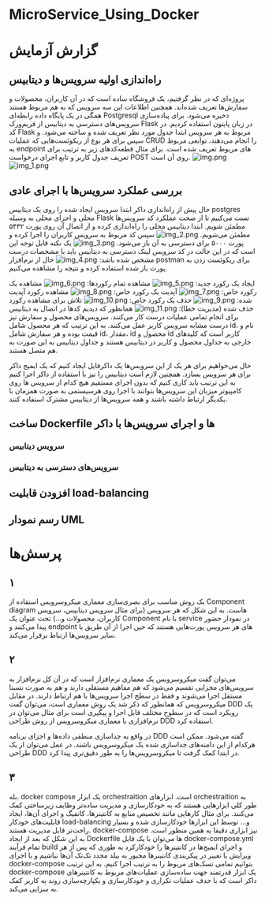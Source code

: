 # MicroService_Using_Docker
# گزارش آزمایش
## راه‌اندازی اولیه سرویس‌ها و دیتابیس
پروژه‌ای که در نظر گرفتیم، یک فروشگاه ساده است که در آن کاربران، محصولات و سفارش‌ها تعریف شده‌اند. همچنین اطلاعات این سه سرویس که به هم مربوط هستند همگی در یک پایگاه داده رابطه‌ای Postgresql ذخیره می‌شود. برای پیاده‌سازی سرویس‌های دسترسی به دیتابیس از فریم‌ورک Flask در زبان پایتون استفاده کردیم. در کد Flask مربوط به هر سرویس ابتدا جدول مورد نظر تعریف شده و ساخته می‌شود. و سپس برای هر نوع از ریکوئست‌هایی که عملیات CRUD را انجام می‌دهند، توابعی مربوط به endpoint های مربوط تعریف شده است. برای مثال قطعه‌کدهای زیر به ترتیب برای تعریف جدول کاربر و تابع اجرای درخواست POST روی آن است.
![img.png](images/img.png)
![img_1.png](images/img_1.png)
## بررسی عملکرد سرویس‌ها با اجرای عادی
حال پیش از راه‌اندازی داکر ابتدا سرویس ایجاد شده را روی یک دیتابیس postgres محلی و اجرای محلی به وسیله Flask تست می‌کنیم تا از صحت عملکرد کد سرویس‌ها مطمئن شویم.
ابتدا دیتابیس محلی را راه‌اندازی کرده و از اتصال آن روی پورت ۵۴۳۲ مطمئن می‌شویم.
![img_2.png](images/img_2.png)
سپس کد مربوط به سرویس کاربران را اجرا کرده و پورت ۵۰۰۰ برای دسترسی به آن باز می‌شود.
![img_3.png](images/img_3.png)
یک نکته قابل توجه این است که در این حالت در کد سرویس لینک دسترسی به دیتابیس باید با مشخصات درست مشخص شده باشد:
![img_4.png](images/img_4.png)
حال از نرم‌افزار postman برای ریکوئست زدن به پورت باز شده استفاده کرده و نتیجه را مشاهده می‌کنیم.

ایجاد یک رکورد جدید:
![img_5.png](images/img_5.png)
مشاهده تمام رکوردها:
![img_6.png](images/img_6.png)
مشاهده یک رکورد خاص:
![img_7.png](images/img_7.png)
آپدیت یک رکورد خاص:
![img_8.png](images/img_8.png)
مشاهده رکورد آپدیت شده:
![img_9.png](images/img_9.png)
حذف یک رکورد خاص:
![img_10.png](images/img_10.png)
تلاش برای مشاهده رکورد حذف شده (مدیریت خطا):
![img_11.png](images/img_11.png)
همانطور که دیدیم کدها در اتصال به دیتابیس برای انجام تمامی عملیات درست کار می‌کنند. سرویس‌های محصول و سفارش نیز درست مشابه سرویس کاربر عمل می‌کنند. به این ترتیب که هر محصول شامل id، نام و قیمت بوده و هر سفارش شامل id، مقدار، id محصول و id کاربر است که کلیدهای خارجی به جداول محصول و کاربر در دیتابیس هستند و جداول دیتابیس به این صورت به هم متصل هستند.

حال می‌خواهیم برای هر یک از این سرویس‌ها یک داکرفایل ایجاد کنیم که یک ایمیج داکر برای هر سرویس بسازد. همچنین لازم است دیتابیس را نیز با استفاده از داکر اجرا کنیم به این ترتیب باید کاری کنیم که بدون اجرای مستقیم هیچ کدام از سرویس ها روی کامپیوتر میزبان این سرویس‌ها بتوانند با اجرا روی هرسیستمی به صورت همزمان با یکدیگر ارتباط داشته باشند و همه سرویس‌ها از دیتابیس مشترک استفاده کنند.
## ساخت Dockerfile ها و اجرای سرویس‌ها با داکر
### سرویس دیتابیس

### سرویس‌های دسترسی به دیتابیس

## افزودن قابلیت load-balancing

## رسم نمودار UML



# پرسش‌ها
## ۱
یک روش مناسب برای بصری‌سازی معماری میکروسرویس استفاده از Component diagram هاست. به این شکل که هر سرویس (برای مثال سرویس دیتابیس، سرویس کاربران، محصولات و...) تحت عنوان یک Component با نام service در نمودار حضور پیدا می‌کنند و endpoint های هر سرویس پورت‌هایی هستند که حین اجرا از آن طریق با سایر سرویس‌ها ارتباط برقرار می‌کند. 
## ۲
می‌توان گفت میکروسرویس یک معماری نرم‌افزار است که در آن کل نرم‌افزار به سرویس‌های مجزایی تقسیم می‌شود که هم مفاهیم مستقلی دارند و هم به صورت نسبتا مستقل اجرا می‌شوند و فقط در سطح اجرا سرویس‌ها با هم ارتباط دارند. در مقابل میکروسرویس که همانطور که ذکر شد یک روش معماری است، می‌توان گفت DDD یک رویکرد است که در سطوح مختلف قابل اجرا و پیگیری است برای مثال می‌توان در نرم‌افزاری با معماری میکروسرویس از روش طراحی DDD استفاده کرد. 

در واقع به جداسازی منطقی داده‌ها و اجزای برنامه DDD گفته می‌شود. ممکن است هرکدام از این دامنه‌های جداسازی شده یک میکروسرویس باشند. در عمل می‌توان از یک طراحی DDD در ابتدا کمک گرفت تا میکروسرویس‌ها را به طور دقیق‌تری پیدا کرد.

## ۳
بله. docker compose یک ابزار orchestraition است. ابزارهای orchestraition به طور کلی ابزارهایی هستند که به خودکارسازی و مدیریت ساده‌تر وظایف زیرساختی کمک می‌کنند. برای مثال کارهایی مانند تخصیص منابع به کانتینرها، کانفیگ و اجرای آن‌ها، ایجاد قابلیت‌های خودکار load-balancing و... توسط این ابزارها خودکارسازی شده و بسیار راحت‌تر قابل مدیریت هستند. docker-compose نیز ابزاری دقیقا به همین منظور است. به این شکل که بعد از ایجاد Dockerfile ها می‌توان با یک فایل docker-compose.yml تمام فرآیند build و اجرای ایمیج‌ها در کانتینرها را خودکارکرد به طوری که پس از هر ویرایش یا تغییر در پیکربندی کانتینرها مجبور به بیلد مجدد تک‌تک آن‌ها نباشیم و با اجرای docker-compose بتوانیم تمامی تسک‌های مربوط را به ترتیب اجرا کنیم. به این ترتیب docker-compose یک ابزار قدرتمند جهت ساده‌سازی عملیات‌های مربوط به کانتینرهای داکر است که با حدف عملیات تکراری و خودکارسازی و یکپارچه‌سازی روند به کاربر کمک به سزایی می‌کند.